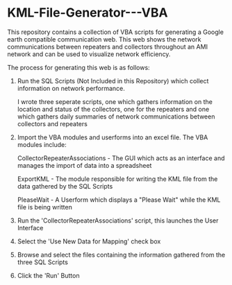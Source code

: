 # KML-File-Generator---VBA

This repository contains a collection of VBA scripts for generating a Google earth compatible communication web. 
This web shows the network communications between repeaters and collectors throughout an AMI network and can be used to 
visualize network efficiency. 

The process for generating this web is as follows:

  1) Run the SQL Scripts (Not Included in this Repository) which collect information on network performance.
  
      I wrote three seperate scripts, one which gathers information on the location and status of the collectors,
      one for the repeaters and one which gathers daily summaries of network communications between collectors and repeaters
      
  2) Import the VBA modules and userforms into an excel file. The VBA modules include:
  
      CollectorRepeaterAssociations - The GUI which acts as an interface and manages the import of data into a spreadsheet
      
      ExportKML - The module responsible for writing the KML file from the data gathered by the SQL Scripts
      
      PleaseWait - A Userform which displays a "Please Wait" while the KML file is being written
      
  3) Run the 'CollectorRepeaterAssociations' script, this launches the User Interface
  
  4) Select the 'Use New Data for Mapping' check box
  
  5) Browse and select the files containing the information gathered from the three SQL Scripts
  
  6) Click the 'Run' Button
